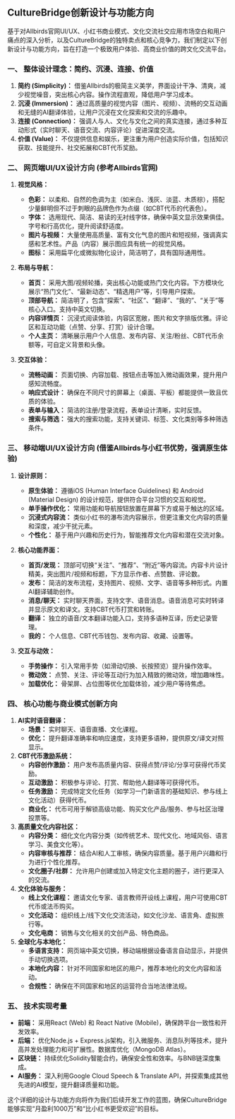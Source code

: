 
## CultureBridge创新设计与功能方向

基于对Allbirds官网UI/UX、小红书商业模式、文化交流社交应用市场空白和用户痛点的深入分析，以及CultureBridge的独特卖点和核心竞争力，我们制定以下创新设计与功能方向，旨在打造一个极致用户体验、高商业价值的跨文化交流平台。

### 一、 整体设计理念：简约、沉浸、连接、价值

1.  **简约 (Simplicity)：** 借鉴Allbirds的极简主义美学，界面设计干净、清爽，减少视觉噪音，突出核心内容。操作流程直观，降低用户学习成本。
2.  **沉浸 (Immersion)：** 通过高质量的视觉内容（图片、视频）、流畅的交互动画和无缝的AI翻译体验，让用户沉浸在文化探索和交流的乐趣中。
3.  **连接 (Connection)：** 强调人与人、文化与文化之间的真实连接，通过多种互动形式（实时聊天、语音交流、内容评论）促进深度交流。
4.  **价值 (Value)：** 不仅提供信息和娱乐，更注重为用户创造实际价值，包括知识获取、技能提升、社交拓展和CBT代币奖励。

### 二、 网页端UI/UX设计方向 (参考Allbirds官网)

1.  **视觉风格：**
    *   **色彩：** 以柔和、自然的色调为主（如米白、浅灰、淡蓝、木质棕），搭配少量鲜明但不过于刺眼的品牌色作为点缀（如CBT代币的代表色）。
    *   **字体：** 选用现代、简洁、易读的无衬线字体，确保中英文显示效果俱佳。字号和行高优化，提升阅读舒适度。
    *   **图片与视频：** 大量使用高质量、富有文化气息的图片和短视频，强调真实感和艺术性。产品（内容）展示图应具有统一的视觉风格。
    *   **图标：** 采用扁平化或微拟物化设计，简洁明了，具有国际通用性。

2.  **布局与导航：**
    *   **首页：** 采用大图/视频轮播，突出核心功能或热门文化内容。下方模块化展示“热门文化”、“最新动态”、“精选用户”等，引导用户探索。
    *   **顶部导航：** 简洁明了，包含“探索”、“社区”、“翻译”、“我的”、“关于”等核心入口。支持中英文切换。
    *   **内容详情页：** 沉浸式阅读体验，内容区宽敞，图片和文字排版优雅。评论区和互动功能（点赞、分享、打赏）设计合理。
    *   **个人主页：** 清晰展示用户个人信息、发布内容、关注/粉丝、CBT代币余额等，可自定义背景和头像。

3.  **交互体验：**
    *   **流畅动画：** 页面切换、内容加载、按钮点击等加入微动画效果，提升用户感知流畅度。
    *   **响应式设计：** 确保在不同尺寸的屏幕上（桌面、平板）都能提供一致且优质的体验。
    *   **表单与输入：** 简洁的注册/登录流程，表单设计清晰，实时反馈。
    *   **搜索与筛选：** 强大的搜索功能，支持关键词、标签、文化类别等多种筛选条件。

### 三、 移动端UI/UX设计方向 (借鉴Allbirds与小红书优势，强调原生体验)

1.  **设计原则：**
    *   **原生体验：** 遵循iOS (Human Interface Guidelines) 和 Android (Material Design) 的设计规范，提供符合平台习惯的交互和视觉。
    *   **单手操作优化：** 常用功能和导航按钮放置在屏幕下方或易于触达的区域。
    *   **沉浸式内容流：** 类似小红书的瀑布流内容展示，但更注重文化内容的质量和深度，减少干扰元素。
    *   **个性化：** 基于用户兴趣和历史行为，智能推荐文化内容和潜在交流对象。

2.  **核心功能界面：**
    *   **首页/发现：** 顶部可切换“关注”、“推荐”、“附近”等内容流。内容卡片设计精美，突出图片/视频和标题，下方显示作者、点赞数、评论数。
    *   **发布：** 简洁的发布流程，支持图片、视频、文字、语音等多种形式。内置AI翻译辅助创作。
    *   **消息/聊天：** 实时聊天界面，支持文字、语音消息。语音消息可实时转译并显示原文和译文。支持CBT代币打赏和转账。
    *   **翻译：** 独立的语音/文本翻译功能入口，支持多语种互译，历史记录管理。
    *   **我的：** 个人信息、CBT代币钱包、发布内容、收藏、设置等。

3.  **交互与动效：**
    *   **手势操作：** 引入常用手势（如滑动切换、长按预览）提升操作效率。
    *   **微动效：** 点赞、关注、评论等互动行为加入精致的微动效，增加趣味性。
    *   **加载优化：** 骨架屏、占位图等优化加载体验，减少用户等待焦虑。

### 四、 核心功能与商业模式创新方向

1.  **AI实时语音翻译：**
    *   **场景：** 实时聊天、语音直播、文化课程。
    *   **优化：** 提升翻译准确率和响应速度，支持更多语种，提供原文/译文对照显示。
2.  **CBT代币激励系统：**
    *   **内容创作激励：** 用户发布高质量内容、获得点赞/评论/分享可获得代币奖励。
    *   **互动激励：** 积极参与评论、打赏、帮助他人翻译等可获得代币。
    *   **任务激励：** 完成特定文化任务（如学习一门新语言的基础知识、参与线上文化活动）获得代币。
    *   **商业化：** 代币可用于解锁高级功能、购买文化产品/服务、参与社区治理投票等。
3.  **高质量文化内容社区：**
    *   **内容分类：** 细化文化内容分类（如传统艺术、现代文化、地域风俗、语言学习、美食文化等）。
    *   **内容审核与推荐：** 结合AI和人工审核，确保内容质量。基于用户兴趣和行为进行个性化推荐。
    *   **文化圈子/社群：** 允许用户创建或加入特定文化主题的圈子，进行更深入的交流。
4.  **文化体验与服务：**
    *   **线上文化课程：** 邀请文化专家、语言教师开设线上课程，用户可使用CBT代币或法币购买。
    *   **文化活动：** 组织线上/线下文化交流活动，如文化沙龙、语言角、虚拟旅行等。
    *   **文化电商：** 销售与文化相关的文创产品、特色商品。
5.  **全球化与本地化：**
    *   **多语言支持：** 网页端中英文切换，移动端根据设备语言自动显示，并提供手动切换选项。
    *   **本地化内容：** 针对不同国家和地区的用户，推荐本地化的文化内容和活动。
    *   **合规性：** 确保在不同国家和地区的运营符合当地法律法规。

### 五、 技术实现考量

*   **前端：** 采用React (Web) 和 React Native (Mobile)，确保跨平台一致性和开发效率。
*   **后端：** 优化Node.js + Express.js架构，引入微服务、消息队列等技术，提升高并发处理能力和可扩展性。数据库优化（MongoDB Atlas）。
*   **区块链：** 持续优化Solidity智能合约，确保安全性和效率。与BNB链深度集成。
*   **AI服务：** 深入利用Google Cloud Speech & Translate API，并探索集成其他先进的AI模型，提升翻译质量和功能。

这个详细的设计与功能方向将作为我们后续开发工作的蓝图，确保CultureBridge能够实现“月盈利1000万”和“比小红书更受欢迎”的目标。


